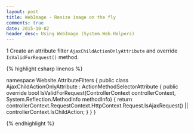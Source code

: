 ```yaml
---
layout: post
title: WebImage - Resize image on the fly
comments: true
date: 2015-10-02
header_desc: Using WebImage (System.Web.Helpers)
---
```

<p><span class="step">1</span> Create an attribute filter <code>AjaxChildActionOnlyAttribute</code> and override <code>IsValidForRequest()</code> method.</p>

{% highlight csharp linenos %}

namespace Website.AttributeFilters
{
    public class AjaxChildActionOnlyAttribute : ActionMethodSelectorAttribute
    {
        public override bool IsValidForRequest(ControllerContext controllerContext, System.Reflection.MethodInfo methodInfo)
        {
            return controllerContext.RequestContext.HttpContext.Request.IsAjaxRequest() || controllerContext.IsChildAction;
        }
    }
}

{% endhighlight %}
